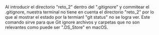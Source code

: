Al introducir el directorio "reto_2" dentro del ".gitignore" y commitear el .gitignore, nuestra terminal no tiene en cuenta el directorio "reto_2"
por lo que al mostrar el estado por la termianl "git status" no se logra ver. Este comando sirve para que Git ignore archivos y carpetas que no son
relevantes como puede ser ".DS_Store" en macOS.